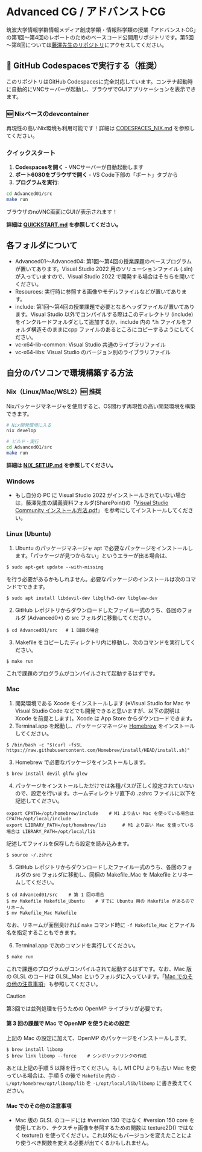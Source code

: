 # Advanced CG / アドバンストCG
筑波大学情報学群情報メディア創成学類・情報科学類の授業「アドバンストCG」の第1回～第4回のレポートのためのベースコード公開用リポジトリです。第5回～第8回については[藤澤先生のリポジトリ](https://github.com/fujis/advancedcg)にアクセスしてください。

## 🚀 GitHub Codespacesで実行する（推奨）

このリポジトリはGitHub Codespacesに完全対応しています。コンテナ起動時に自動的にVNCサーバーが起動し、ブラウザでGUIアプリケーションを表示できます。

### 🆕 Nixベースのdevcontainer

再現性の高いNix環境も利用可能です！詳細は [CODESPACES_NIX.md](./CODESPACES_NIX.md) を参照してください。

### クイックスタート

1. **Codespacesを開く** - VNCサーバーが自動起動します
2. **ポート6080をブラウザで開く** - VS Code下部の「ポート」タブから
3. **プログラムを実行**:
```bash
cd Advanced01/src
make run
```

ブラウザのnoVNC画面にGUIが表示されます！

**詳細は [QUICKSTART.md](./QUICKSTART.md) を参照してください。**

## 各フォルダについて
* Advanced01～Advanced04: 第1回～第4回の授業課題のベースプログラムが置いてあります。Visual Studio 2022 用のソリューションファイル (.sln) が入っていますので、Visual Studio 2022 で開発する場合はそちらを開いてください。
* Resources: 実行時に参照する画像やモデルファイルなどが置いてあります。
* include: 第1回～第4回の授業課題で必要となるヘッダファイルが置いてあります。Visual Studio 以外でコンパイルする際はこのディレクトリ (include) をインクルードフォルダとして追加するか、include 内の *.h ファイルをフォルダ構造そのままにcpp ファイルのあるところにコピーするようにしてください。
* vc-x64-lib-common: Visual Studio 共通のライブラリファイル
* vc-x64-libs: Visual Studio のバージョン別のライブラリファイル

## 自分のパソコンで環境構築する方法

### Nix（Linux/Mac/WSL2）🆕 推奨

Nixパッケージマネージャを使用すると、OS問わず再現性の高い開発環境を構築できます。

```bash
# Nix開発環境に入る
nix develop

# ビルド・実行
cd Advanced01/src
make run
```

**詳細は [NIX_SETUP.md](./NIX_SETUP.md) を参照してください。**

### Windows
* もし自分の PC に Visual Studio 2022 がインストールされていない場合は，藤澤先生の講義資料フォルダ(SharePoint)の「[Visual Studio Community インストール方法.pdf](https://o365tsukuba.sharepoint.com/sites/msteams_087e13/Shared%20Documents/Forms/AllItems.aspx?id=%2Fsites%2Fmsteams%5F087e13%2FShared%20Documents%2FGeneral%2Fadvancedcg&p=true&ga=1)」 を参考にしてインストールしてください。

### Linux (Ubuntu)
1. Ubuntu のパッケージマネージャ apt で必要なパッケージをインストールします。「パッケージが見つからない」というエラーが出る場合は、
```
$ sudo apt-get update --with-missing
```
を行う必要があるかもしれません。必要なパッケージのインストールは次のコマンドでできます。
```
$ sudo apt install libdevil-dev libglfw3-dev libglew-dev
```
2. GitHub レポジトリからダウンロードしたファイル一式のうち、各回のフォルダ (Advanced0*) の src フォルダに移動してください。
```
$ cd Advanced01/src   # 1 回目の場合
```
3. Makefile をコピーしたディレクトリ内に移動し、次のコマンドを実行してください。
```
$ make run
```
これで課題のプログラムがコンパイルされて起動するはずです。

### Mac
1. 開発環境である Xcode をインストールします (※Visual Studio for Mac や Visual Studio Code などでも開発できると思いますが、以下の説明は Xcode を前提とします)。Xcode は App Store からダウンロードできます。
2. Terminal.app を起動し、パッケージマネージャ [Homebrew](https://brew.sh/) をインストールしてください。
```
$ /bin/bash -c "$(curl -fsSL https://raw.githubusercontent.com/Homebrew/install/HEAD/install.sh)"
```
3. Homebrew で必要なパッケージをインストールします。
```
$ brew install devil glfw glew
```
4. パッケージをインストールしただけでは各種パスが正しく設定されていないので、設定を行います。ホームディレクトリ直下の .zshrc ファイルに以下を記述してください。
```
export CPATH=/opt/homebrew/include    # M1 より古い Mac を使っている場合は CPATH=/opt/local/include
export LIBRARY_PATH=/opt/homebrew/lib      # M1 より古い Mac を使っている場合は LIBRARY_PATH=/opt/local/lib
```
記述してファイルを保存したら設定を読み込みます。
```
$ source ~/.zshrc
```
5. GitHub レポジトリからダウンロードしたファイル一式のうち、各回のフォルダの src フォルダに移動し、同梱の Makefile_Mac を Makefile とリネームしてください。
```
$ cd Advanced01/src    # 第 1 回の場合
$ mv Makefile Makefile_Ubuntu    # すでに Ubuntu 用の Makefile があるのでリネーム
$ mv Makefile_Mac Makefile
```
なお、リネームが面倒臭ければ `make` コマンド時に `-f Makefile_Mac` とファイル名を指定することもできます。

6. Terminal.app で次のコマンドを実行してください。
```
$ make run
```
これで課題のプログラムがコンパイルされて起動するはずです。なお、Mac 版の GLSL のコードは GLSL_Mac というフォルダに入っています。「[Mac でのその他の注意事項](https://github.com/yshhrknmr/AdvancedCG/tree/main#mac-%E3%81%A7%E3%81%AE%E3%81%9D%E3%81%AE%E4%BB%96%E3%81%AE%E6%B3%A8%E6%84%8F%E4%BA%8B%E9%A0%85)」も参照してください。

> [!CAUTION]
> 第3回では並列処理を行うための OpenMP ライブラリが必要です。

#### 第 3 回の課題で Mac で OpenMP を使うための設定
上記の Mac の設定に加えて、OpenMP のパッケージをインストールします。
```
$ brew install libomp
$ brew link libomp --force    # シンボリックリンクの作成
```
あとは上記の手順 5 以降を行ってください。もし M1 CPU よりも古い Mac を使っている場合は、手順 5 の後で `Makefile` 内の `-L/opt/homebrew/opt/libomp/lib` を `-L/opt/local/lib/libomp` に書き換えてください。

#### Mac でのその他の注意事項
* Mac 版の GLSL のコードには #version 130 ではなく #version 150 core を使用しており、テクスチャ画像を参照するための関数は texture2D() ではなく texture() を使ってください。これ以外にもバージョンを変えたことにより使うべき関数を変える必要が出てくるかもしれません。
